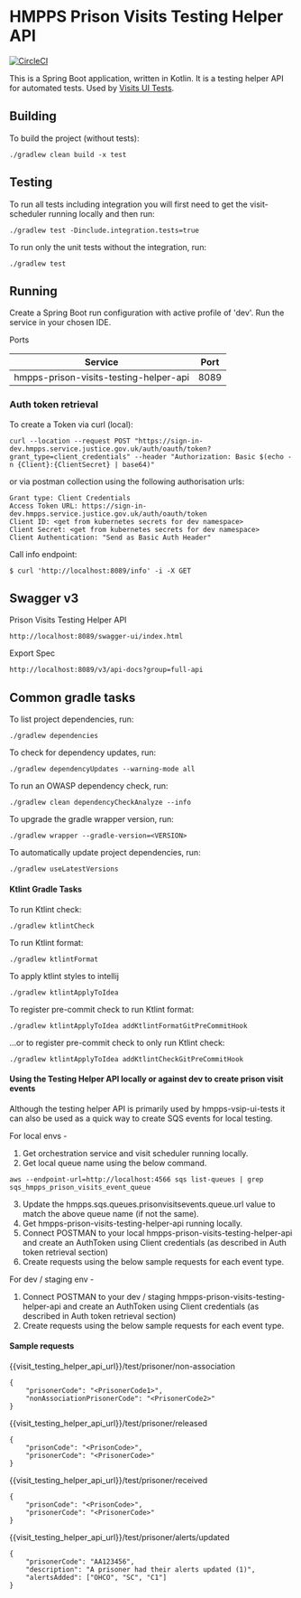 # HMPPS Prison Visits Testing Helper API

[![CircleCI](https://circleci.com/gh/ministryofjustice/hmpps-prison-visits-testing-helper-api/tree/main.svg?style=shield)](https://app.circleci.com/pipelines/github/ministryofjustice/hmpps-prison-visits-testing-helper-api)

This is a Spring Boot application, written in Kotlin. It is a testing helper API for automated tests. Used by [Visits UI Tests](https://github.com/ministryofjustice/hmpps-vsip-ui-tests).


## Building

To build the project (without tests):
```
./gradlew clean build -x test
```

## Testing

To run all tests including integration you will first need to get the visit-scheduler running locally and then run:
```
./gradlew test -Dinclude.integration.tests=true
```

To run only the unit tests without the integration, run:
```
./gradlew test
```

## Running

Create a Spring Boot run configuration with active profile of 'dev'. Run the service in your chosen IDE.

Ports

| Service                                | Port |  
|----------------------------------------|------|
| hmpps-prison-visits-testing-helper-api | 8089 |


### Auth token retrieval

To create a Token via curl (local):
```
curl --location --request POST "https://sign-in-dev.hmpps.service.justice.gov.uk/auth/oauth/token?grant_type=client_credentials" --header "Authorization: Basic $(echo -n {Client}:{ClientSecret} | base64)"
```

or via postman collection using the following authorisation urls:
```
Grant type: Client Credentials
Access Token URL: https://sign-in-dev.hmpps.service.justice.gov.uk/auth/oauth/token
Client ID: <get from kubernetes secrets for dev namespace>
Client Secret: <get from kubernetes secrets for dev namespace>
Client Authentication: "Send as Basic Auth Header"
```

Call info endpoint:
```
$ curl 'http://localhost:8089/info' -i -X GET
```

## Swagger v3
Prison Visits Testing Helper API
```
http://localhost:8089/swagger-ui/index.html
```

Export Spec
```
http://localhost:8089/v3/api-docs?group=full-api
```

## Common gradle tasks

To list project dependencies, run:

```
./gradlew dependencies
``` 

To check for dependency updates, run:
```
./gradlew dependencyUpdates --warning-mode all
```

To run an OWASP dependency check, run:
```
./gradlew clean dependencyCheckAnalyze --info
```

To upgrade the gradle wrapper version, run:
```
./gradlew wrapper --gradle-version=<VERSION>
```

To automatically update project dependencies, run:
```
./gradlew useLatestVersions
```

#### Ktlint Gradle Tasks

To run Ktlint check:
```
./gradlew ktlintCheck
```

To run Ktlint format:
```
./gradlew ktlintFormat
```

To apply ktlint styles to intellij
```
./gradlew ktlintApplyToIdea
```

To register pre-commit check to run Ktlint format:
```
./gradlew ktlintApplyToIdea addKtlintFormatGitPreCommitHook 
```

...or to register pre-commit check to only run Ktlint check:
```
./gradlew ktlintApplyToIdea addKtlintCheckGitPreCommitHook
```

#### Using the Testing Helper API locally or against dev to create prison visit events
Although the testing helper API is primarily used by hmpps-vsip-ui-tests it can also be used as a quick way to create SQS events for local testing.

For local envs - 
1. Get orchestration service and visit scheduler running locally. 
2. Get local queue name using the below command.
```
aws --endpoint-url=http://localhost:4566 sqs list-queues | grep sqs_hmpps_prison_visits_event_queue
```

3. Update the hmpps.sqs.queues.prisonvisitsevents.queue.url value to match the above queue name (if not the same).
4. Get hmpps-prison-visits-testing-helper-api running locally.
5. Connect POSTMAN to your local hmpps-prison-visits-testing-helper-api and create an AuthToken using Client credentials (as described in Auth token retrieval section)
6. Create requests using the below sample requests for each event type.

For dev / staging env - 
1. Connect POSTMAN to your dev / staging hmpps-prison-visits-testing-helper-api and create an AuthToken using Client credentials (as described in Auth token retrieval section)
2. Create requests using the below sample requests for each event type.

#### Sample requests
{{visit_testing_helper_api_url}}/test/prisoner/non-association
```
{
    "prisonerCode": "<PrisonerCode1>",
    "nonAssociationPrisonerCode": "<PrisonerCode2>"
}
```

{{visit_testing_helper_api_url}}/test/prisoner/released
```
{
    "prisonCode": "<PrisonCode>",
    "prisonerCode": "<PrisonerCode>"
}
```

{{visit_testing_helper_api_url}}/test/prisoner/received
```
{
    "prisonCode": "<PrisonCode>",
    "prisonerCode": "<PrisonerCode>"
}
```

{{visit_testing_helper_api_url}}/test/prisoner/alerts/updated
```
{
    "prisonerCode": "AA123456",
    "description": "A prisoner had their alerts updated (1)",
    "alertsAdded": ["OHCO", "SC", "C1"]
}
```
